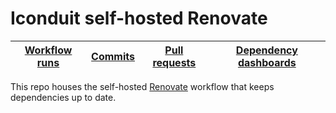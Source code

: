 # Iconduit self-hosted Renovate

| [Workflow runs] | [Commits] | [Pull requests] | [Dependency dashboards] |
| --------------- | --------- | --------------- | ----------------------- |

[workflow runs]: https://github.com/iconduit/renovate/actions/workflows/renovate.yml
[commits]: https://github.com/search?q=org%3Aiconduit+author%3Aiconduit-renovate%5Bbot%5D&type=commits&s=committer-date&o=desc
[pull requests]: https://github.com/pulls?q=is%3Apr+org%3Aiconduit+author%3Aapp%2Ficonduit-renovate
[dependency dashboards]: https://github.com/issues?q=is%3Aissue+is%3Aopen+org%3Aiconduit+author%3Aapp%2Ficonduit-renovate+%22Dependency+Dashboard%22+sort%3Aupdated-desc

This repo houses the self-hosted [Renovate] workflow that keeps dependencies up
to date.

[renovate]: https://renovatebot.com/
